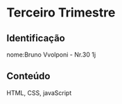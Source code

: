 # Terceiro Trimestre

## Identificação
nome:Bruno Vvolponi - Nr.30 1j

## Conteúdo
HTML, CSS, javaScript
